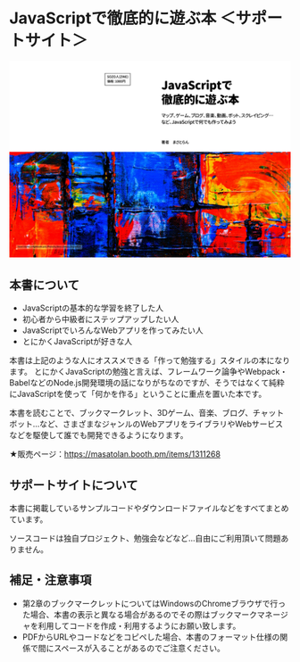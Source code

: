 # JavaScriptで徹底的に遊ぶ本 ＜サポートサイト＞

![](top.jpg)

## 本書について

- JavaScriptの基本的な学習を終了した人
- 初心者から中級者にステップアップしたい人
- JavaScriptでいろんなWebアプリを作ってみたい人
- とにかくJavaScriptが好きな人

本書は上記のような人にオススメできる「作って勉強する」スタイルの本になります。
とにかくJavaScriptの勉強と言えば、フレームワーク論争やWebpack・BabelなどのNode.js開発環境の話になりがちなのですが、そうではなくて純粋にJavaScriptを使って「何かを作る」ということに重点を置いた本です。

本書を読むことで、ブックマークレット、3Dゲーム、音楽、ブログ、チャットボット…など、さまざまなジャンルのWebアプリをライブラリやWebサービスなどを駆使して誰でも開発できるようになります。

★販売ページ：https://masatolan.booth.pm/items/1311268

## サポートサイトについて

本書に掲載しているサンプルコードやダウンロードファイルなどをすべてまとめています。

ソースコードは独自プロジェクト、勉強会などなど…自由にご利用頂いて問題ありません。

## 補足・注意事項

- 第2章のブックマークレットについてはWindowsのChromeブラウザで行った場合、本書の表示と異なる場合があるのでその際はブックマークマネージャを利用してコードを作成・利用するようにお願い致します。
- PDFからURLやコードなどをコピペした場合、本書のフォーマット仕様の関係で間にスペースが入ることがあるのでご注意ください。
